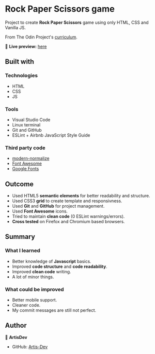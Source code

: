 # Rock Paper Scissors game

Project to create **Rock Paper Scissors** game using only HTML, CSS and Vanilla JS.

From The Odin Project's [curriculum](https://www.theodinproject.com/courses/web-development-101/lessons/rock-paper-scissors).

🔗 **Live preview:** [here](https://artis-dev.github.io/rock-paper-scissors/)

## Built with

### Technologies

* HTML
* CSS
* JS

### Tools

* Visual Studio Code
* Linux terminal
* Git and GitHub
* ESLint + Airbnb JavaScript Style Guide

### Third party code

* [modern-normalize](https://github.com/sindresorhus/modern-normalize)
* [Font Awesome](https://fontawesome.com/)
* [Google Fonts](https://fonts.google.com/)

## Outcome

* Used HTML5 **semantic elements** for better readability and structure.
* Used CSS3 **grid** to create template and responsivness.
* Used **Git** and **GitHub** for project management.
* Used **Font Awesome** icons.
* Tried to maintain **clean code** (0 ESLint warnings/errors).
* **Cross tested** on Firefox and Chromium based browsers.

## Summary

### What I learned

* Better knowledge of **Javascript** basics.
* Improved **code structure** and **code readability**.
* Improved **clean code** writing.
* A lot of minor things.

### What could be improved

* Better mobile support.
* Cleaner code.
* My commit messages are still not perfect.

## Author

👤 **ArtisDev**
* GitHub: [Artis-Dev](https://github.com/artis-dev)
